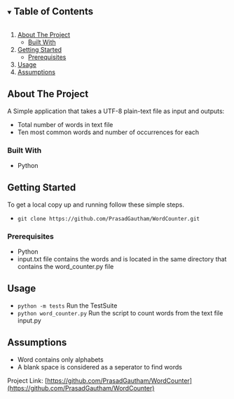 <!-- TABLE OF CONTENTS -->
<details open="open">
  <summary><h2 style="display: inline-block">Table of Contents</h2></summary>
  <ol>
    <li>
      <a href="#about-the-project">About The Project</a>
      <ul>
        <li><a href="#built-with">Built With</a></li>
      </ul>
    </li>
    <li>
      <a href="#getting-started">Getting Started</a>
      <ul>
        <li><a href="#prerequisites">Prerequisites</a></li>
      </ul>
    </li>
    <li><a href="#usage">Usage</a></li>
    <li><a href="#assumptions">Assumptions</a></li>
  </ol>
</details>



<!-- ABOUT THE PROJECT -->
## About The Project

A Simple application that takes a UTF-8 plain-text file as input and outputs:

* Total number of words in text file
* Ten most common words and number of occurrences for each


### Built With

* Python



<!-- GETTING STARTED -->
## Getting Started

To get a local copy up and running follow these simple steps.

* `git clone https://github.com/PrasadGautham/WordCounter.git`


### Prerequisites

* Python
* input.txt file contains the words and is located in the same directory that contains the word_counter.py file



## Usage

* `python -m tests` Run the TestSuite
* `python word_counter.py` Run the script to count words from the text file input.py 

## Assumptions

* Word contains only alphabets
* A blank space is considered as a seperator to find words




Project Link: [https://github.com/PrasadGautham/WordCounter](https://github.com/PrasadGautham/WordCounter)






